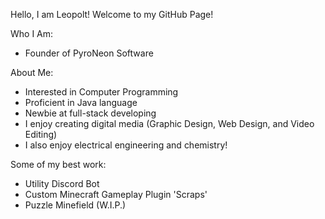 Hello, I am Leopolt! Welcome to my GitHub Page!

Who I Am:
- Founder of PyroNeon Software

About Me:
- Interested in Computer Programming
- Proficient in Java language
- Newbie at full-stack developing
- I enjoy creating digital media (Graphic Design, Web Design, and Video Editing)
- I also enjoy electrical engineering and chemistry!

Some of my best work:
- Utility Discord Bot
- Custom Minecraft Gameplay Plugin 'Scraps'
- Puzzle Minefield (W.I.P.)
